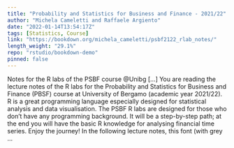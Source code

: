 ```yaml
---
title: "Probability and Statistics for Business and Finance - 2021/22"
author: "Michela Cameletti and Raffaele Argiento"
date: "2022-01-14T13:54:17Z"
tags: [Statistics, Course]
link: "https://bookdown.org/michela_cameletti/psbf2122_rlab_notes/"
length_weight: "29.1%"
repo: "rstudio/bookdown-demo"
pinned: false
---
```


Notes for the R labs of the PSBF course @Unibg [...] You are reading the lecture notes of the R labs for the Probability and Statistics for Business and Finance (PBSF) course at University of Bergamo (academic year 2021/22). R is a great programming language especially designed for statistical analysis and data visualisation. The PSBF R labs are designed for those who don’t have any programming background. It will be a step-by-step path; at the end you will have the basic R knowledge for analysing financial time series. Enjoy the journey! In the following lecture notes, this font (with grey ...
